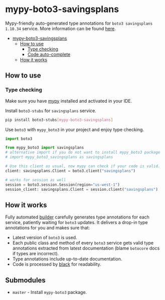 # mypy-boto3-savingsplans

Mypy-friendly auto-generated type annotations for `boto3 savingsplans 1.10.34` service.
More information can be found [here](https://github.com/vemel/mypy_boto3).

- [mypy-boto3-savingsplans](#mypy-boto3-savingsplans)
  - [How to use](#how-to-use)
    - [Type checking](#type-checking)
    - [Code auto-complete](#code-auto-complete)
  - [How it works](#how-it-works)

## How to use

### Type checking

Make sure you have [mypy](https://github.com/python/mypy) installed and activated in your IDE.

Install `boto3-stubs` for `savingsplans` service.

```bash
pip install boto3-stubs[mypy-boto3-savingsplans]
```

Use `boto3` with `mypy_boto3` in your project and enjoy type checking.

```python
import boto3

from mypy_boto3 import savingsplans
# alternative import if you do not want to install mypy_boto3 package
# import mypy_boto3_savingsplans as savingsplans

# Use this client as usual, now mypy can check if your code is valid.
client: savingsplans.Client = boto3.client("savingsplans")

# works for session as well
session = boto3.session.Session(region="us-west-1")
session_client: savingsplans.Client = session.client("savingsplans")

```

## How it works

Fully automated [builder](https://github.com/vemel/mypy_boto3) carefully generates
type annotations for each service, patiently waiting for `boto3` updates. It delivers
a drop-in type annotations for you and makes sure that:

- Latest version of `boto3` is used.
- Each public class and method of every `boto3` service gets valid type annotations
  extracted from latest documentation (blame `botocore` docs if types are incorrect).
- Type annotations include up-to-date documentation.
- Code is processed by [black](https://github.com/psf/black) for readability.

## Submodules

- `master` - Install `mypy-boto3` package.